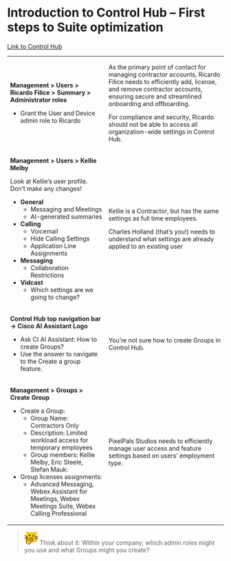 # Introduction to Control Hub – First steps to Suite optimization
<a href="https://admin.webex.com" target="_blank">Link to Control Hub</a>
<table><tbody><tr><td><p><strong>Management &gt; Users &gt; Ricardo Filice &gt; Summary &gt; Administrator roles</strong></p><ul><li>Grant the User and Device admin role to Ricardo</li></ul></td>
<td><p>As the primary point of contact for managing contractor accounts, Ricardo Filice needs to efficiently add, license, and remove contractor accounts, ensuring secure and streamlined onboarding and offboarding.<br></p><p>For compliance and security, Ricardo should not be able to access all organization-wide settings in Control Hub.</p></td></tr>
<tr><td><p><strong>Management &gt; Users &gt; Kellie Melby</strong></p><p>Look at Kellie’s user profile. Don’t make any changes!</p><ul><li><strong>General</strong><ul><li>Messaging and Meetings</li><li>AI-generated summaries</li></ul></li><li><strong>Calling</strong><ul><li>Voicemail</li><li>Hide Calling Settings</li><li>Application Line Assignments</li></ul></li><li><strong>Messaging</strong><ul><li>Collaboration Restrictions</li></ul></li><li><strong>Vidcast</strong><ul><li>Which settings are we going to change?</li></ul></li></ul></td>
<td><p>Kellie is a Contractor, but has the same settings as full time employees.</p><p>Charles Holland (that’s you!) needs to understand what settings are already applied to an existing user</p></td></tr>
<tr><td><p><strong>Control Hub top navigation bar -&gt; Cisco AI Assistant Logo</strong></p><ul><li>Ask CI AI Assistant: How to create Groups?</li><li>Use the answer to navigate to the Create a group feature.</li></ul></td>
<td><p>You’re not sure how to create Groups in Control Hub.</p></td></tr>
   
<tr><td><p><strong>Management &gt; Groups &gt; Create Group</strong></p><ul><li>Create a Group:<ul><li>Group Name: Contractors Only</li><li>Description: Limited workload access for temporary employees</li><li>Group members: Kellie Melby, Eric Steele, Stefan Mauk:</li></ul></li><li>Group licenses assignments:<ul><li>Advanced Messaging, Webex Assistant for Meetings, Webex Meetings Suite, Webex Calling Professional</li></ul></li></ul></td>
<td><p>PixelPals Studios needs to efficiently manage user access and feature settings based on users’ employment type.</p></td></tr></tbody></table>

>![Think About It](template_assets/thinkingcat.png) Think about it: Within your company, which admin roles might you use and what Groups might you create?

